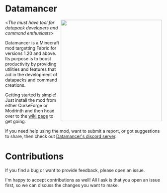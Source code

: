 # Datamancer
<img align="right" width="325" height="325" src="https://github.com/Trivaxy/datamancer/assets/13611030/1e0ca0df-db4e-4892-82cf-573236448036">

<*The must have tool for datapack developers and command enthusiasts*>

Datamancer is a Minecraft mod targetting Fabric for versions 1.20 and above. Its purpose is to boost productivity by providing utilities and features that aid in the development of datapacks and command creations.

Getting started is simple! Just install the mod from either CurseForge or Modrinth and then head over to the [wiki page](https://github.com/Trivaxy/datamancer/wiki) to get going.

If you need help using the mod, want to submit a report, or got suggestions to share, then check out [Datamancer's discord server](https://discord.gg/Hnd8afe6J7).

# Contributions


If you find a bug or want to provide feedback, please open an issue.

I'm happy to accept contributions as well! All I ask is that you open an issue first, so we can discuss the changes you want to make.
